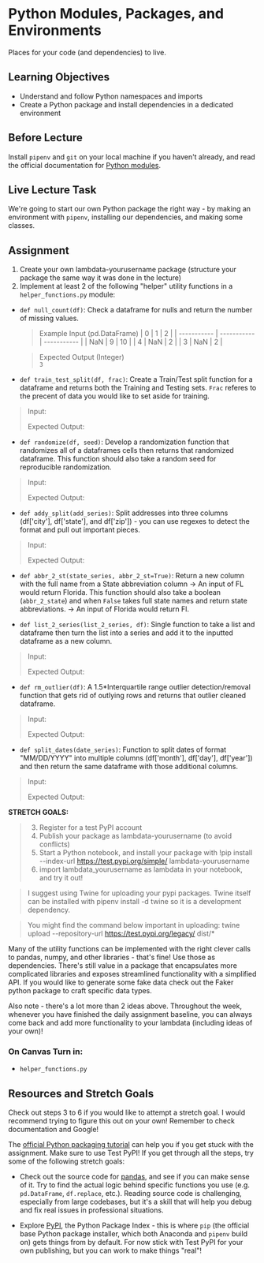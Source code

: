 # Python Modules, Packages, and Environments

Places for your code (and dependencies) to live.

## Learning Objectives

- Understand and follow Python namespaces and imports
- Create a Python package and install dependencies in a dedicated environment

## Before Lecture

Install `pipenv` and `git` on your local machine if you haven't already, and
read the official documentation for
[Python modules](https://docs.python.org/3.7/tutorial/modules.html).

## Live Lecture Task

We're going to start our own Python package the right way - by making an
environment with `pipenv`, installing our dependencies, and making some classes.

## Assignment

1) Create your own lambdata-yourusername package (structure your package the same way it was done in the lecture)  
2) Implement at least 2 of the following "helper" utility functions in a `helper_functions.py` module:

* `def null_count(df)`: Check a dataframe for nulls and return the number of missing values.

  > Example Input (pd.DataFrame)
  > | 0           | 1           | 2           |
  > | ----------- | ----------- | ----------- |
  > | NaN         | 9           | 10          |
  > | 4           | NaN         | 2           |
  > | 3           | NaN         | 2           |

  > Expected Output (Integer)  
  > `3`
* `def train_test_split(df, frac)`: Create a Train/Test split function for a dataframe and returns both the Training and Testing sets. `Frac` referes to the precent of data you would like to set aside for training.
> Input: 
>
>
> Expected Output:
* `def randomize(df, seed)`: Develop a randomization function that randomizes all of a dataframes cells then returns that randomized dataframe. This function should also take a random seed for reproducible randomization.
> Input: 
>
>
> Expected Output:
* `def addy_split(add_series)`: Split addresses into three columns (df['city'], df['state'], and df['zip']) - you can use regexes to detect the format and pull out important pieces.
> Input: 
>
>
> Expected Output:
* `def abbr_2_st(state_series, abbr_2_st=True)`: Return a new column with the full name from a State abbreviation column -> An input of FL would return Florida. This function should also take a boolean (`abbr_2_state`) and when `False` takes full state names and return state abbreviations. -> An input of Florida would return Fl.

* `def list_2_series(list_2_series, df)`: Single function to take a list and dataframe then turn the list into a series and add it to the inputted dataframe as a new column.
> Input: 
>
>
> Expected Output:
* `def rm_outlier(df)`: A 1.5*Interquartile range outlier detection/removal function that gets rid of outlying rows and returns that outlier cleaned dataframe.
> Input: 
>
>
> Expected Output:
* `def split_dates(date_series)`: Function to split dates of format "MM/DD/YYYY" into multiple columns (df['month'], df['day'], df['year']) and then return the same dataframe with those additional columns.
> Input: 
>
>
> Expected Output:

**STRETCH GOALS:**
> 3) Register for a test PyPI account
> 4) Publish your package as lambdata-yourusername (to avoid conflicts)
> 5) Start a Python notebook, and install your package with
> !pip install --index-url https://test.pypi.org/simple/ lambdata-yourusername
> 6) import lambdata_yourusername as lambdata in your notebook, and try it out!

> I suggest using Twine for uploading your pypi packages. 
> Twine itself can be installed with pipenv install -d twine so it is a
> development dependency.

> You might find the command below important in uploading:
> twine upload --repository-url https://test.pypi.org/legacy/ dist/*

Many of the utility functions can be implemented with the right clever calls
to pandas, numpy, and other libraries - that's fine! Use those as
dependencies. There's still value in a package that encapsulates more
complicated libraries and exposes streamlined functionality with a simplified
API. If you would like to generate some fake data check out the Faker python package to craft specific data types.

Also note - there's a lot more than 2 ideas above. Throughout the week, whenever you have finished the daily assignment baseline, you can always come back and add more functionality to your lambdata (including ideas of your own)!

### On Canvas Turn in:
* `helper_functions.py`

## Resources and Stretch Goals

Check out steps 3 to 6 if you would like to attempt a stretch goal. I would recommend trying to figure this out on your own! Remember to check documentation and Google!

The [official Python packaging tutorial](https://packaging.python.org/tutorials/packaging-projects/)
can help you if you get stuck with the assignment. Make sure to use Test PyPI!
If you get through all the steps, try some of the following stretch goals:

- Check out the source code for [pandas](https://github.com/pandas-dev/pandas),
  and see if you can make sense of it. Try to find the actual logic behind
  specific functions you use (e.g. `pd.DataFrame`, `df.replace`, etc.). Reading
  source code is challenging, especially from large codebases, but it's a skill
  that will help you debug and fix real issues in professional situations.

- Explore [PyPI](https://pypi.org), the Python Package Index - this is where
  `pip` (the official base Python package installer, which both Anaconda and
  `pipenv` build on) gets things from by default. For now stick with Test PyPI
  for your own publishing, but you can work to make things "real"!
